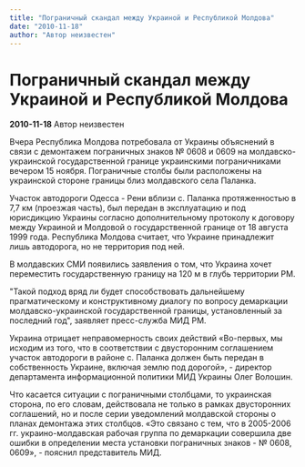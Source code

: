 ```yaml
---
title: "Пограничный скандал между Украиной и Республикой Молдова"
date: "2010-11-18"
author: "Автор неизвестен"
---
```


# Пограничный скандал между Украиной и Республикой Молдова

**2010-11-18** Автор неизвестен

Вчера Республика Молдова потребовала от Украины объяснений в связи с демонтажем пограничных знаков № 0608 и 0609 на молдавско-украинской государственной границе украинскими пограничниками вечером 15 ноября. Пограничные столбы были расположены на украинской стороне границы близ молдавского села Паланка.

Участок автодороги Одесса - Рени вблизи с. Паланка протяженностью в 7,7 км (проезжая часть), был передан в эксплуатацию и под юрисдикцию Украины согласно дополнительному протоколу к договору между Украиной и Молдовой о государственной границе от 18 августа 1999 года. Республика Молдова считает, что Украине принадлежит лишь автодорога, но не территория под ней.

В молдавских СМИ появились заявления о том, что Украина хочет переместить государственную границу на 120 м в глубь территории РМ.

"Такой подход вряд ли будет способствовать дальнейшему прагматическому и конструктивному диалогу по вопросу демаркации молдавско-украинской государственной границы, установленный за последний год", заявляет пресс-служба МИД РМ.

Украина отрицает неправомерность своих действий «Во-первых, мы исходим из того, что в соответствии с двусторонним соглашением участок автодороги в районе с. Паланка должен быть передан в собственность Украине, включая землю под дорогой», - директор департамента информационной политики МИД Украины Олег Волошин.

Что касается ситуации с пограничными столбцами, то украинская сторона, по его словам, действовала не только в рамках двусторонних соглашений, но и после серии уведомлений молдавской стороны о планах демонтажа этих столбцов. «Это связано с тем, что в 2005-2006 гг. украино-молдавская рабочая группа по демаркации совершила две ошибки в определении места установки пограничных знаков - № 0608, 0609», - пояснил представитель МИД.